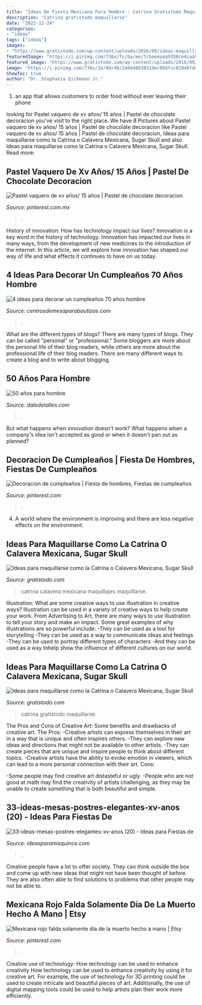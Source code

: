 ```yaml
---
title: "Ideas De Fiesta Mexicana Para Hombre : Catrina Gratistodo Maquillarse"
description: "Catrina gratistodo maquillarse"
date: "2022-12-24"
categories:
- "ideas"
tags: ["ideas"]
images:
- "https://www.gratistodo.com/wp-content/uploads/2016/09/ideas-maquillaje-catrina.jpg"
featuredImage: "https://i.pinimg.com/736x/fc/ba/ee/fcbaeeaaa9358ce4caa942651f530dec.jpg"
featured_image: "https://www.gratistodo.com/wp-content/uploads/2016/09/ideas-maquillaje-catrina.jpg"
image: "https://i.pinimg.com/736x/2e/0d/48/2e0d4883031dec966fcc819d6fdeb6e1.jpg"
ShowToc: true
author: "Dr. Stephania Eichmann Jr."
---
```



1. an app that allows customers to order food without ever leaving their phone

	

		
looking for Pastel vaquero de xv años/ 15 años | Pastel de chocolate decoracion you've visit to the right place. We have 8 Pictures about Pastel vaquero de xv años/ 15 años | Pastel de chocolate decoracion like Pastel vaquero de xv años/ 15 años | Pastel de chocolate decoracion, Ideas para maquillarse como la Catrina o Calavera Mexicana, Sugar Skull and also Ideas para maquillarse como la Catrina o Calavera Mexicana, Sugar Skull. Read more:
		
    
## Pastel Vaquero De Xv Años/ 15 Años | Pastel De Chocolate Decoracion

<img loading=lazy src="https://i.pinimg.com/736x/2e/0d/48/2e0d4883031dec966fcc819d6fdeb6e1.jpg" onerror="this.onerror=null;this.src='https://tse1.mm.bing.net/th?id=OIP.-zp1qBCzkY9avbpp7t70iQHaJ4&amp;pid=15.1';" alt="Pastel vaquero de xv años/ 15 años | Pastel de chocolate decoracion">

_Source: pinterest.com.mx_

>. 

	

History of innovation: How has technology impact our lives?
Innovation is a key word in the history of technology. Innovation has impacted our lives in many ways, from the development of new medicines to the introduction of the internet. In this article, we will explore how innovation has shaped our way of life and what effects it continues to have on us today.

    
## 4 Ideas Para Decorar Un Cumpleaños 70 Años Hombre

<img loading=lazy src="https://centrosdemesaparabautizos.com/wp-content/uploads/2020/07/ideas-para-cumpleaños-70-años-hombre.jpg" onerror="this.onerror=null;this.src='https://tse2.mm.bing.net/th?id=OIP.YZobyS5gMayekgTUQn1PGAAAAA&amp;pid=15.1';" alt="4 ideas para decorar un cumpleaños 70 años hombre">

_Source: centrosdemesaparabautizos.com_

>. 

	

What are the different types of blogs?
There are many types of blogs. They can be called "personal" or "professional." Some bloggers are more about the personal life of their blog readers, while others are more about the professional life of their blog readers. There are many different ways to create a blog and to write about blogging.

    
## 50 Años Para Hombre

<img loading=lazy src="http://i0.wp.com/www.daledetalles.com/wp-content/uploads/2016/02/5025.jpg" onerror="this.onerror=null;this.src='https://tse4.mm.bing.net/th?id=OIP.MuNSbBKiXaZoYbki2SAfegHaJ4&amp;pid=15.1';" alt="50 años para hombre">

_Source: daledetalles.com_

>. 

	

But what happens when innovation doesn't work? What happens when a company's idea isn't accepted as good or when it doesn't pan out as planned?

    
## Decoracion De Cumpleaños | Fiesta De Hombres, Fiestas De Cumpleaños

<img loading=lazy src="https://i.pinimg.com/736x/fc/ba/ee/fcbaeeaaa9358ce4caa942651f530dec.jpg" onerror="this.onerror=null;this.src='https://tse2.mm.bing.net/th?id=OIP.Y22A1kaFJkCyhOrOXHA45gHaJ3&amp;pid=15.1';" alt="Decoracion de cumpleaños | Fiesta de hombres, Fiestas de cumpleaños">

_Source: pinterest.com_

>. 

	

4. A world where the environment is improving and there are less negative effects on the environment. 

    
## Ideas Para Maquillarse Como La Catrina O Calavera Mexicana, Sugar Skull

<img loading=lazy src="https://www.gratistodo.com/wp-content/uploads/2016/09/ideas-maquillaje-catrina.jpg" onerror="this.onerror=null;this.src='https://tse2.mm.bing.net/th?id=OIP.YYvacTrczOLKSokjITFGqAHaPO&amp;pid=15.1';" alt="Ideas para maquillarse como la Catrina o Calavera Mexicana, Sugar Skull">

_Source: gratistodo.com_

>catrina calavera mexicana maquillajes maquillarse. 

	

Illustration: What are some creative ways to use illustration in creative ways?
Illustration can be used in a variety of creative ways to help create your work. From Advertising to Art, there are many ways to use illustration to tell your story and make an impact. Some great examples of why illustrations are so powerful include: 
-They can be used as a tool for storytelling 
-They can be used as a way to communicate ideas and feelings 
-They can be used to portray different types of characters 
-And they can be used as a way tohelp show the influence of different cultures on our world.

    
## Ideas Para Maquillarse Como La Catrina O Calavera Mexicana, Sugar Skull

<img loading=lazy src="https://www.gratistodo.com/wp-content/uploads/2016/09/maquillaje-calavera.jpg" onerror="this.onerror=null;this.src='https://tse4.mm.bing.net/th?id=OIP.0Gx7gJ4hfFocsP6JRNjFwwHaEO&amp;pid=15.1';" alt="Ideas para maquillarse como la Catrina o Calavera Mexicana, Sugar Skull">

_Source: gratistodo.com_

>catrina gratistodo maquillarse. 

	

The Pros and Cons of Creative Art: Some benefits and drawbacks of creative art.
The Pros: 
-Creative artists can express themselves in their art in a way that is unique and often inspires others. 
-They can explore new ideas and directions that might not be available to other artists. 
-They can create pieces that are unique and inspire people to think about different topics. 
-Creative artists have the ability to evoke emotion in viewers, which can lead to a more personal connection with their art. 
Cons:


-Some people may find creative art distasteful or ugly. 
-People who are not good at math may find the creativity of artists challenging, as they may be unable to create something that is both beautiful and simple.

    
## 33-ideas-mesas-postres-elegantes-xv-anos (20) - Ideas Para Fiestas De

<img loading=lazy src="http://ideasparamisquince.com/wp-content/uploads/2017/04/33-ideas-mesas-postres-elegantes-xv-anos-20.jpg" onerror="this.onerror=null;this.src='https://tse4.mm.bing.net/th?id=OIP.VIolUxO-1upYfS1eiiOpLAHaLH&amp;pid=15.1';" alt="33-ideas-mesas-postres-elegantes-xv-anos (20) - Ideas para Fiestas de">

_Source: ideasparamisquince.com_

>. 

	

Creative people have a lot to offer society. They can think outside the box and come up with new ideas that might not have been thought of before. They are also often able to find solutions to problems that other people may not be able to.

    
## Mexicana Rojo Falda Solamente Día De La Muerto Hecho A Mano | Etsy

<img loading=lazy src="https://i.pinimg.com/736x/ba/40/1e/ba401e0bcdc3085a41b5f27177b54783.jpg" onerror="this.onerror=null;this.src='https://tse1.mm.bing.net/th?id=OIP.vPQlAogN7RnJq9y7JQPm3AHaJ4&amp;pid=15.1';" alt="Mexicana rojo falda solamente día de la muerto hecho a mano | Etsy">

_Source: pinterest.com_

>. 

	

Creative use of technology: How technology can be used to enhance creativity
How technology can be used to enhance creativity by using it for creative art. For example, the use of technology for 3D printing could be used to create intricate and beautiful pieces of art. Additionally, the use of digital mapping tools could be used to help artists plan their work more efficiently.

